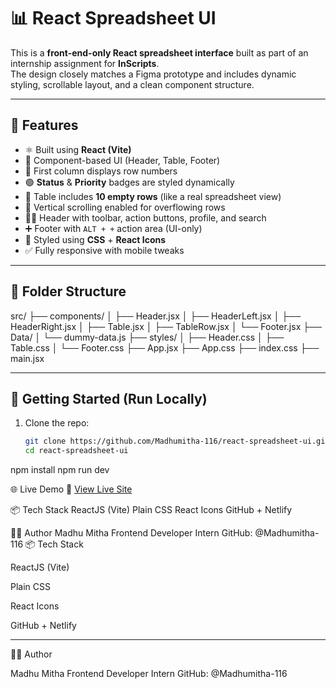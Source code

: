# 📊 React Spreadsheet UI

This is a **front-end-only React spreadsheet interface** built as part of an internship assignment for **InScripts**.  
The design closely matches a Figma prototype and includes dynamic styling, scrollable layout, and a clean component structure.

---

## 🚀 Features

- ⚛️ Built using **React (Vite)**
- 🧱 Component-based UI (Header, Table, Footer)
- 🔢 First column displays row numbers
- 🟢 **Status** & **Priority** badges are styled dynamically
- 📄 Table includes **10 empty rows** (like a real spreadsheet view)
- 🧭 Vertical scrolling enabled for overflowing rows
- 🧑‍💼 Header with toolbar, action buttons, profile, and search
- ➕ Footer with `ALT + +` action area (UI-only)
- 🎨 Styled using **CSS** + **React Icons**
- ✅ Fully responsive with mobile tweaks

---

## 📁 Folder Structure

src/ ├── components/ │   ├── Header.jsx │   ├── HeaderLeft.jsx │   ├── HeaderRight.jsx │   ├── Table.jsx │   ├── TableRow.jsx │   └── Footer.jsx ├── Data/ │   └── dummy-data.js ├── styles/ │   ├── Header.css │   ├── Table.css │   └── Footer.css ├── App.jsx ├── App.css ├── index.css ├── main.jsx

---

## 🧪 Getting Started (Run Locally)

1. Clone the repo:
   ```bash
   git clone https://github.com/Madhumitha-116/react-spreadsheet-ui.git
   cd react-spreadsheet-ui
npm install
npm run dev

🌐 Live Demo
🔗 [View Live Site](https://react-spreadsheet-ui.netlify.app/)






📦 Tech Stack
ReactJS (Vite)
Plain CSS
React Icons
GitHub + Netlify

🙋‍♀ Author
Madhu Mitha
Frontend Developer Intern
GitHub: @Madhumitha-116
📦 Tech Stack

ReactJS (Vite)

Plain CSS

React Icons

GitHub + Netlify



---

🙋‍♀️ Author

Madhu Mitha
Frontend Developer Intern
GitHub: @Madhumitha-116
